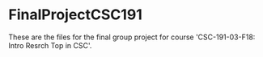 # FinalProjectCSC191
These are the files for the final group project for course 'CSC-191-03-F18: Intro Resrch Top in CSC'.
